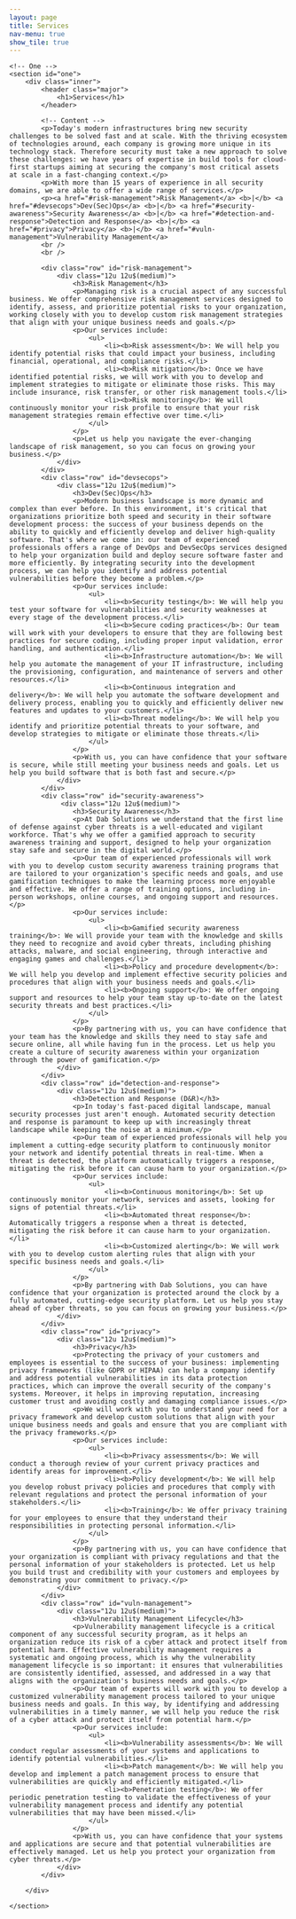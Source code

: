 ```yaml
---
layout: page
title: Services
nav-menu: true
show_tile: true
---
```


<!-- Main -->
<div id="main" class="alt">

    <!-- One -->
    <section id="one">
        <div class="inner">
            <header class="major">
                <h1>Services</h1>
            </header>

            <!-- Content -->
            <p>Today's modern infrastructures bring new security challenges to be solved fast and at scale. With the thriving ecosystem of technologies around, each company is growing more unique in its technology stack. Therefore security must take a new approach to solve these challenges: we have years of expertise in build tools for cloud-first startups aiming at securing the company's most critical assets at scale in a fast-changing context.</p>
            <p>With more than 15 years of experience in all security domains, we are able to offer a wide range of services.</p>
            <p><a href="#risk-management">Risk Management</a> <b>|</b> <a href="#devsecops">Dev(Sec)Ops</a> <b>|</b> <a href="#security-awareness">Security Awareness</a> <b>|</b> <a href="#detection-and-response">Detection and Response</a> <b>|</b> <a href="#privacy">Privacy</a> <b>|</b> <a href="#vuln-management">Vulnerability Management</a>
            <br />
            <br />

            <div class="row" id="risk-management">
                <div class="12u 12u$(medium)">
                    <h3>Risk Management</h3>
                    <p>Managing risk is a crucial aspect of any successful business. We offer comprehensive risk management services designed to identify, assess, and prioritize potential risks to your organization, working closely with you to develop custom risk management strategies that align with your unique business needs and goals.</p>
                    <p>Our services include:
                        <ul>
                            <li><b>Risk assessment</b>: We will help you identify potential risks that could impact your business, including financial, operational, and compliance risks.</li>
                            <li><b>Risk mitigation</b>: Once we have identified potential risks, we will work with you to develop and implement strategies to mitigate or eliminate those risks. This may include insurance, risk transfer, or other risk management tools.</li>
                            <li><b>Risk monitoring</b>: We will continuously monitor your risk profile to ensure that your risk management strategies remain effective over time.</li>
                        </ul>
                    </p>
                    <p>Let us help you navigate the ever-changing landscape of risk management, so you can focus on growing your business.</p>
                </div>
            </div>
            <div class="row" id="devsecops">
                <div class="12u 12u$(medium)">
                    <h3>Dev(Sec)Ops</h3>
                    <p>Modern business landscape is more dynamic and complex than ever before. In this environment, it's critical that organizations prioritize both speed and security in their software development process: the success of your business depends on the ability to quickly and efficiently develop and deliver high-quality software. That's where we come in: our team of experienced professionals offers a range of DevOps and DevSecOps services designed to help your organization build and deploy secure software faster and more efficiently. By integrating security into the development process, we can help you identify and address potential vulnerabilities before they become a problem.</p>
                    <p>Our services include:
                        <ul>
                            <li><b>Security testing</b>: We will help you test your software for vulnerabilities and security weaknesses at every stage of the development process.</li>
                            <li><b>Secure coding practices</b>: Our team will work with your developers to ensure that they are following best practices for secure coding, including proper input validation, error handling, and authentication.</li>
                            <li><b>Infrastructure automation</b>: We will help you automate the management of your IT infrastructure, including the provisioning, configuration, and maintenance of servers and other resources.</li>
                            <li><b>Continuous integration and delivery</b>: We will help you automate the software development and delivery process, enabling you to quickly and efficiently deliver new features and updates to your customers.</li>
                            <li><b>Threat modeling</b>: We will help you identify and prioritize potential threats to your software, and develop strategies to mitigate or eliminate those threats.</li>
                        </ul>
                    </p>
                    <p>With us, you can have confidence that your software is secure, while still meeting your business needs and goals. Let us help you build software that is both fast and secure.</p>
                </div>
            </div>
            <div class="row" id="security-awareness">
                 <div class="12u 12u$(medium)">
                    <h3>Security Awareness</h3>
                    <p>At Dab Solutions we understand that the first line of defense against cyber threats is a well-educated and vigilant workforce. That's why we offer a gamified approach to security awareness training and support, designed to help your organization stay safe and secure in the digital world.</p>
                    <p>Our team of experienced professionals will work with you to develop custom security awareness training programs that are tailored to your organization's specific needs and goals, and use gamification techniques to make the learning process more enjoyable and effective. We offer a range of training options, including in-person workshops, online courses, and ongoing support and resources.</p>
                    <p>Our services include:
                        <ul>
                            <li><b>Gamified security awareness training</b>: We will provide your team with the knowledge and skills they need to recognize and avoid cyber threats, including phishing attacks, malware, and social engineering, through interactive and engaging games and challenges.</li>
                            <li><b>Policy and procedure development</b>: We will help you develop and implement effective security policies and procedures that align with your business needs and goals.</li>
                            <li><b>Ongoing support</b>: We offer ongoing support and resources to help your team stay up-to-date on the latest security threats and best practices.</li>
                        </ul>
                    </p>
                    <p>By partnering with us, you can have confidence that your team has the knowledge and skills they need to stay safe and secure online, all while having fun in the process. Let us help you create a culture of security awareness within your organization through the power of gamification.</p>
                </div>
            </div>
            <div class="row" id="detection-and-response">
                <div class="12u 12u$(medium)">
                    <h3>Detection and Response (D&R)</h3>
                    <p>In today's fast-paced digital landscape, manual security processes just aren't enough. Automated security detection and response is paramount to keep up with increasingly threat landscape while keeping the noise at a minimum.</p>
                    <p>Our team of experienced professionals will help you implement a cutting-edge security platform to continuously monitor your network and identify potential threats in real-time. When a threat is detected, the platform automatically triggers a response, mitigating the risk before it can cause harm to your organization.</p>
                    <p>Our services include:
                        <ul>
                            <li><b>Continuous monitoring</b>: Set up continuously monitor your network, services and assets, looking for signs of potential threats.</li>
                            <li><b>Automated threat response</b>: Automatically triggers a response when a threat is detected, mitigating the risk before it can cause harm to your organization.</li>
                            <li><b>Customized alerting</b>: We will work with you to develop custom alerting rules that align with your specific business needs and goals.</li>
                        </ul>
                    </p>
                    <p>By partnering with Dab Solutions, you can have confidence that your organization is protected around the clock by a fully automated, cutting-edge security platform. Let us help you stay ahead of cyber threats, so you can focus on growing your business.</p>
                </div>
            </div>
            <div class="row" id="privacy">
                <div class="12u 12u$(medium)">
                    <h3>Privacy</h3>
                    <p>Protecting the privacy of your customers and employees is essential to the success of your business: implementing privacy frameworks (like GDPR or HIPAA) can help a company identify and address potential vulnerabilities in its data protection practices, which can improve the overall security of the company's systems. Moreover, it helps in improving reputation, increasing customer trust and avoiding costly and damaging compliance issues.</p>
                    <p>We will work with you to understand your need for a privacy framework and develop custom solutions that align with your unique business needs and goals and ensure that you are compliant with the privacy frameworks.</p>
                    <p>Our services include:
                        <ul>
                            <li><b>Privacy assessments</b>: We will conduct a thorough review of your current privacy practices and identify areas for improvement.</li>
                            <li><b>Policy development</b>: We will help you develop robust privacy policies and procedures that comply with relevant regulations and protect the personal information of your stakeholders.</li>
                            <li><b>Training</b>: We offer privacy training for your employees to ensure that they understand their responsibilities in protecting personal information.</li>
                        </ul>
                    </p>
                    <p>By partnering with us, you can have confidence that your organization is compliant with privacy regulations and that the personal information of your stakeholders is protected. Let us help you build trust and credibility with your customers and employees by demonstrating your commitment to privacy.</p>
                </div>
            </div>
            <div class="row" id="vuln-management">
                <div class="12u 12u$(medium)">
                    <h3>Vulnerability Management Lifecycle</h3>
                    <p>Vulnerability management lifecycle is a critical component of any successful security program, as it helps an organization reduce its risk of a cyber attack and protect itself from potential harm. Effective vulnerability management requires a systematic and ongoing process, which is why the vulnerability management lifecycle is so important: it ensures that vulnerabilities are consistently identified, assessed, and addressed in a way that aligns with the organization's business needs and goals.</p>
                    <p>Our team of experts will work with you to develop a customized vulnerability management process tailored to your unique business needs and goals. In this way, by identifying and addressing vulnerabilities in a timely manner, we will help you reduce the risk of a cyber attack and protect itself from potential harm.</p>
                    <p>Our services include:
                        <ul>
                            <li><b>Vulnerability assessments</b>: We will conduct regular assessments of your systems and applications to identify potential vulnerabilities.</li>
                            <li><b>Patch management</b>: We will help you develop and implement a patch management process to ensure that vulnerabilities are quickly and efficiently mitigated.</li>
                            <li><b>Penetration testing</b>: We offer periodic penetration testing to validate the effectiveness of your vulnerability management process and identify any potential vulnerabilities that may have been missed.</li>
                        </ul>
                    </p>
                    <p>With us, you can have confidence that your systems and applications are secure and that potential vulnerabilities are effectively managed. Let us help you protect your organization from cyber threats.</p>
                </div>
            </div>

        </div>

    </section>

</div>